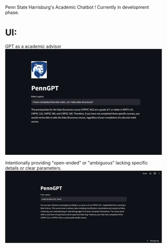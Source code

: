 Penn State Harrisburg's Academic Chatbot !
Currently in development phase.

# UI:

GPT as a academic advisor
![UI!](images/DeployedTest2.png)

Intentionally providing "open-ended" or "ambiguous" lacking specific details or clear parameters.
![UI!](images/DeployedTest1.png)
